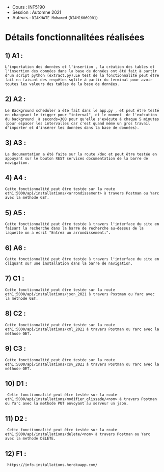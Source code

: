 - Cours : INF5190
- Session : Automne 2021
- Auteurs : `DIAKHATE Mohamed` (`DIAM16069901`)

# Détails fonctionnalitées réalisées

## 1) A1 :

    L'importation des données et l'insertion , la création des tables et l'insertion des données dans la base de données ont été fait à partir d'un script python (extract.py).Le test de la fonctionnalité peut être  fait en faisant des requêtes sqlite à partir du terminal pour avoir toutes les valeurs des tables de la base de données.

## 2) A2 :

    Le Background scheduler a été fait dans le app.py , et peut être testé en changeant le trigger pour "interval", et le moment  de l'exécution du background  à seconds=300 pour qu'elle s'exécute à chaque 5 minutes (pour espacer les intervalles car c'est quand même un gros travail d'importer et d'insérer les données dans la base de données).

## 3) A3 :

    La documentation a été faite sur la route /doc et peut être testée en appuyant sur le bouton REST services documentation de la barre de navigation.

## 4) A4 :

    Cette fonctionnalité peut être testée sur la route eth1:5000/api/installations/<arrondissement> à travers Postman ou Yarc avec la méthode GET.

## 5) A5 :

    Cette fonctionnalité peut être testée à travers l'interface du site en  faisant la recherche dans la barre de recherche au-dessus de la laquelle on a écrit "Entrez un arrondissement:".

## 6) A6 :

    Cette fonctionnalité peut être testée à travers l'interface du site en  cliquant sur une installation dans la barre de navigation.

## 7) C1 :

    Cette fonctionnalité peut être testée sur la route eth1:5000/api/installations/json_2021 à travers Postman ou Yarc avec la méthode GET.

## 8) C2 :

    Cette fonctionnalité peut être testée sur la route eth1:5000/api/installations/xml_2021 à travers Postman ou Yarc avec la méthode GET.

## 9) C3 :

    Cette fonctionnalité peut être testée sur la route eth1:5000/api/installations/csv_2021 à travers Postman ou Yarc avec la méthode GET.

## 10) D1 :

     Cette fonctionnalité peut être testée sur la route eth1:5000/api/installations/modifier_glissade/<nom> à travers Postman ou Yarc avec la methode PUT envoyant au serveur un json.

## 11) D2 :

     Cette fonctionnalité peut être testée sur la route eth1:5000/api/installations/delete/<nom> à travers Postman ou Yarc avec la methode DELETE.

## 12) F1 :

     https://info-installations.herokuapp.com/
